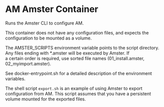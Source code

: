 # AM Amster Container

Runs the Amster CLI to configure AM. 

This container does not have any configuration files, and expects
the configuration to be mounted as a volume.

The AMSTER_SCRIPTS environment variable points to the script directory. Any files 
ending with *.amster will be executed by Amster. If  
a certain order is required, use sorted file names (01_install.amster, 02_myimport.amster).

See docker-entrypoint.sh for a detailed description of the environment variables.

The shell script `export.sh` is an example of using Amster to export configuration from AM. This script assumes 
that you have a persistent volume mounted for the exported files.
